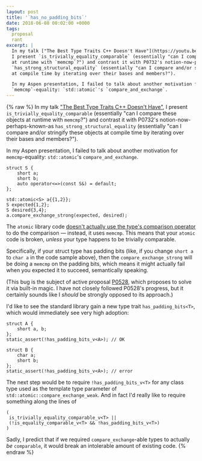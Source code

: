 ```yaml
---
layout: post
title: '`has_no_padding_bits`'
date: 2018-06-08 00:02:00 +0000
tags:
  proposal
  rant
excerpt: |
  In my talk ["The Best Type Traits C++ Doesn't Have"](https://youtu.be/MWBfmmg8-Yo?t=41m),
  I present `is_trivially_equality_comparable` (essentially "can I compare these objects
  at runtime with `memcmp`?") and contrast it with P0732's notion-now-perhaps-known-as
  `has_strong_structural_equality` (essentially "can I compare and/or stringify these objects
  at compile time by iterating over their bases and members?").

  In my Aspen presentation, I failed to talk about another motivation for
  `memcmp`-equality: `std::atomic`'s `compare_and_exchange`.
---
```


{% raw %}
In my talk ["The Best Type Traits C++ Doesn't Have"](https://youtu.be/MWBfmmg8-Yo?t=41m),
I present `is_trivially_equality_comparable` (essentially "can I compare these objects
at runtime with `memcmp`?") and contrast it with P0732's notion-now-perhaps-known-as
`has_strong_structural_equality` (essentially "can I compare and/or stringify these objects
at compile time by iterating over their bases and members?").

In my Aspen presentation, I failed to talk about another motivation for
`memcmp`-equality: `std::atomic`'s `compare_and_exchange`.

    struct S {
        short a;
        short b;
        auto operator<=>(const S&) = default;
    };

    std::atomic<S> a{{1,2}};
    S expected{1,2};
    S desired{3,4};
    a.compare_exchange_strong(expected, desired);

The `atomic` library code
[doesn't actually use the type's comparison operator](https://wandbox.org/permlink/KLnYE47x1eKAfel7)
to do the comparison — instead, it uses `memcmp`.
This means that your `atomic` code is broken, *unless* your type
happens to be trivially comparable.

Specifically, if your struct type has padding bits (like, if you change
`short a` to `char a` in the code sample above), then the `compare_exchange_strong`
will be doing a `memcmp` on the padding bits, which means it might actually fail
when you expected it to succeed, semantically speaking.

(This bug is the subject of active proposal [P0528](http://www.open-std.org/jtc1/sc22/wg21/docs/papers/2018/p0528r2.html),
which proposes to solve it via built-in magic. I have not closely followed P0528's
progress, but it certainly sounds like I *should* be strongly opposed to its approach.)

I'd like to see the standard library gain a new type trait `has_padding_bits<T>`,
which would immediately see very high adoption:

    struct A {
        short a, b;
    };
    static_assert(!has_padding_bits_v<A>); // OK

    struct B {
        char a;
        short b;
    };
    static_assert(!has_padding_bits_v<A>); // error

The next step would be to require `!has_padding_bits_v<T>` for any class type
used as the template type parameter of `std::atomic::compare_exchange_weak`.
And in fact I'd really like to require something along the lines of

    (
     is_trivially_equality_comparable_v<T> ||
     (!is_equality_comparable_v<T> && !has_padding_bits_v<T>)
    )

Sadly, I predict that if we required `compare_exchange`-able types to actually
*be* `comparable`, it would break an intolerable amount of existing code.
{% endraw %}
